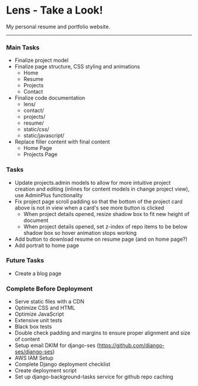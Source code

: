# Lens - Take a Look!

My personal resume and portfolio website.

---

### Main Tasks
- Finalize project model
- Finalize page structure, CSS styling and animations
    + Home
    + Resume
    + Projects
    + Contact
- Finalize code documentation
    + lens/
    + contact/
    + projects/
    + resume/
    + static/css/
    + static/javascript/
- Replace filler content with final content
    + Home Page
    + Projects Page

### Tasks
- Update projects.admin models to allow for more intuitive project creation and editing (inlines for content models in change project view), use AdminPlus functionality
- Fix project page scroll padding so that the bottom of the project card above is not in view when a card's see more button is clicked
    + When project details opened, resize shadow box to fit new height of document
    + When project details opened, set z-index of repo items to be below shadow box so hover animation stops working
- Add button to download resume on resume page (and on home page?)
- Add portrait to home page


### Future Tasks
- Create a blog page


### Complete Before Deployment
- Serve static files with a CDN
- Optimize CSS and HTML
- Optimize JavaScript
- Extensive unit tests
- Black box tests
- Double check padding and margins to ensure proper alignment and size of content
- Setup email DKIM for django-ses (https://github.com/django-ses/django-ses)
- AWS IAM Setup
- Complete Django deployment checklist
- Create deployment script
- Set up django-background-tasks service for github repo caching

